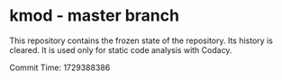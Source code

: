 # kmod - master branch

This repository contains the frozen state of the repository.
Its history is cleared. It is used only for static code
analysis with Codacy.

Commit Time: 1729388386